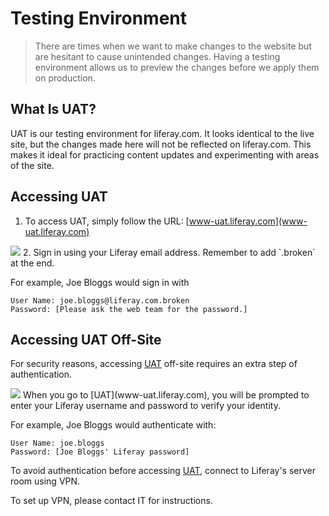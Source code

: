 # Testing Environment
> There are times when we want to make changes to the website but are hesitant to cause unintended changes. Having a testing environment allows us to preview the changes before we apply them on production.

## What Is UAT?
UAT is our testing environment for liferay.com. It looks identical to the live site, but the changes made here will not be reflected on liferay.com. This makes it ideal for practicing content updates and experimenting with areas of the site.

## Accessing UAT
1. To access UAT, simply follow the URL:
[www-uat.liferay.com](www-uat.liferay.com)

<img src="/images/web/Updating_Content/uat-sign-in.png">
   2. Sign in using your Liferay email address. Remember to add `.broken` at the end.
</img>

For example, Joe Bloggs would sign in with
```
User Name: joe.bloggs@liferay.com.broken
Password: [Please ask the web team for the password.]
```

## Accessing UAT Off-Site
For security reasons, accessing [UAT](www-uat.liferay.com) off-site requires an extra step of authentication.

<img src="/images/web/Updating_Content/uat-authenticate-offsite.png">
    When you go to [UAT](www-uat.liferay.com), you will be prompted to enter your Liferay username and password to verify your identity.
</img>

For example, Joe Bloggs would authenticate with:

    User Name: joe.bloggs
    Password: [Joe Bloggs' Liferay password]

To avoid authentication before accessing [UAT](www-uat.liferay.com), connect to Liferay's server room using VPN.

To set up VPN, please contact IT for instructions.
